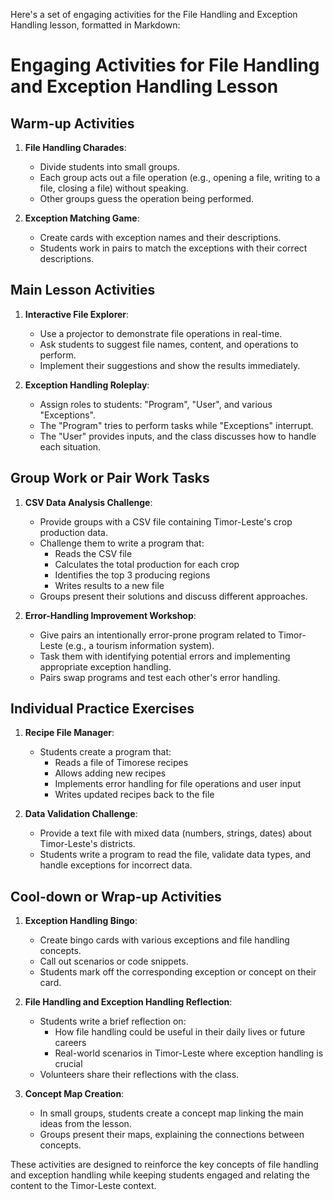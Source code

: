 Here's a set of engaging activities for the File Handling and Exception Handling lesson, formatted in Markdown:

# Engaging Activities for File Handling and Exception Handling Lesson

## Warm-up Activities

1. **File Handling Charades**: 
   - Divide students into small groups.
   - Each group acts out a file operation (e.g., opening a file, writing to a file, closing a file) without speaking.
   - Other groups guess the operation being performed.

2. **Exception Matching Game**:
   - Create cards with exception names and their descriptions.
   - Students work in pairs to match the exceptions with their correct descriptions.

## Main Lesson Activities

1. **Interactive File Explorer**:
   - Use a projector to demonstrate file operations in real-time.
   - Ask students to suggest file names, content, and operations to perform.
   - Implement their suggestions and show the results immediately.

2. **Exception Handling Roleplay**:
   - Assign roles to students: "Program", "User", and various "Exceptions".
   - The "Program" tries to perform tasks while "Exceptions" interrupt.
   - The "User" provides inputs, and the class discusses how to handle each situation.

## Group Work or Pair Work Tasks

1. **CSV Data Analysis Challenge**:
   - Provide groups with a CSV file containing Timor-Leste's crop production data.
   - Challenge them to write a program that:
     * Reads the CSV file
     * Calculates the total production for each crop
     * Identifies the top 3 producing regions
     * Writes results to a new file
   - Groups present their solutions and discuss different approaches.

2. **Error-Handling Improvement Workshop**:
   - Give pairs an intentionally error-prone program related to Timor-Leste (e.g., a tourism information system).
   - Task them with identifying potential errors and implementing appropriate exception handling.
   - Pairs swap programs and test each other's error handling.

## Individual Practice Exercises

1. **Recipe File Manager**:
   - Students create a program that:
     * Reads a file of Timorese recipes
     * Allows adding new recipes
     * Implements error handling for file operations and user input
     * Writes updated recipes back to the file

2. **Data Validation Challenge**:
   - Provide a text file with mixed data (numbers, strings, dates) about Timor-Leste's districts.
   - Students write a program to read the file, validate data types, and handle exceptions for incorrect data.

## Cool-down or Wrap-up Activities

1. **Exception Handling Bingo**:
   - Create bingo cards with various exceptions and file handling concepts.
   - Call out scenarios or code snippets.
   - Students mark off the corresponding exception or concept on their card.

2. **File Handling and Exception Handling Reflection**:
   - Students write a brief reflection on:
     * How file handling could be useful in their daily lives or future careers
     * Real-world scenarios in Timor-Leste where exception handling is crucial
   - Volunteers share their reflections with the class.

3. **Concept Map Creation**:
   - In small groups, students create a concept map linking the main ideas from the lesson.
   - Groups present their maps, explaining the connections between concepts.

These activities are designed to reinforce the key concepts of file handling and exception handling while keeping students engaged and relating the content to the Timor-Leste context.